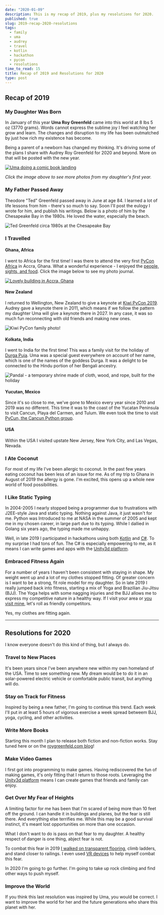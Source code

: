 ```yaml
---
date: "2020-01-09"
description: This is my recap of 2019, plus my resolutions for 2020.
published: true
slug: 2019-recap-2020-resolutions
tags:
  - family
  - uma
  - audrey
  - travel
  - kotlin
  - hackathon
  - pycon
  - resolutions
time_to_read: 15
title: Recap of 2019 and Resolutions for 2020
type: post
---
```


## Recap of 2019

### My Daughter Was Born

In January of this year **Uma Roy Greenfeld** came into this world at 8 lbs 5 oz (3770 grams). Words cannot express the sublime joy I feel watching her grow and learn. The changes and disruption to my life has been outmatched by just how rich my existence has become.

Being a parent of a newborn has changed my thinking. It's driving some of the plans I share with Audrey Roy Greenfeld for 2020 and beyond. More on that will be posted with the new year.

[![Uma doing a comic book landing](/images/uma_posing_11_months.jpg)](https://photos.app.goo.gl/AeEpQ2vHvve9b5GP6)

_Click the image above to see more photos from my daughter's first year._

### My Father Passed Away

Theodore "Ted" Greenfeld passed away in June at age 84. I learned a lot of life lessons from him - there's so much to say. Soon I'll post the eulogy I wrote for him, and publish his writings. Below is a photo of him by the Chesapeake Bay in the 1980s. He loved the water, especially the beach.

![Ted Greenfeld circa 1980s at the Chesapeake Bay](/images/ted-greenfeld-1980s.jpg)

### I Travelled

#### Ghana, Africa

I went to Africa for the first time! I was there to attend the very first [PyCon Africa](https://africa.pycon.org/) in Accra, Ghana. What a wonderful experience - I enjoyed the [people, sights, and food](https://photos.app.goo.gl/5EMKJc8AzyrvG8vy7). Click the image below to see my photo journal.

[![Lovely building in Accra, Ghana](/images/ghana_architecture.jpg)](https://photos.app.goo.gl/5EMKJc8AzyrvG8vy7)

#### New Zealand

I returned to Wellington, New Zealand to give a keynote at [Kiwi PyCon 2019](https://python.nz/). Audrey gave a keynote there in 2011, which means if we follow the pattern my daughter Uma will give a keynote there in 2027. In any case, it was so much fun reconnecting with old friends and making new ones.

![Kiwi PyCon family photo!](/images/pycon-nz-2019.jpg)

#### Kolkata, India

I went to India for the first time! This was a family visit for the holiday of [Durga Puja](https://en.wikipedia.org/wiki/Durga_Puja). Uma was a special guest everywhere on account of her name, which is one of the names of the goddess Durga. It was a delight to be connected to the Hindu portion of her Bengali ancestry.

![Pandal - a temporary shrine made of cloth, wood, and rope, built for the holiday](/images/pandal-2019.jpg)

#### Yucutan, Mexico

Since it's so close to me, we've gone to Mexico every year since 2010 and 2019 was no different. This time it was to the coast of the Yucatan Peninsula to visit Cancun, Playa del Carmen, and Tulum. We even took the time to visit [PyCun, the Cancun Python group](./meeting-python-devs-in-cancun).

#### USA

Within the USA I visited upstate New Jersey, New York City, and Las Vegas, Nevada.

### I Ate Coconut

For most of my life I've been allergic to coconut. In the past few years eating coconut has been less of an issue for me. As of my trip to Ghana in August of 2019 the allergy is gone. I'm excited, this opens up a whole new world of food possibilities.

### I Like Static Typing

In 2004-2005 I nearly stopped being a programmer due to frustrations with J2EE-style Java and static typing. Nothing against Java, it just wasn't for me. Python was Introduced to me at NASA in the summer of 2005 and kept me in my chosen career, in large part due to its typing. While I dallied in Golang six years ago, the typing made me unhappy.

Well, in late 2019 I participated in hackathons using both [Kotlin](./thoughts-on-kotlin) and [C#](<https://en.wikipedia.org/wiki/C_Sharp_(programming_language)>). To my surprise I had tons of fun. The C# is especially empowering to me, as it means I can write games and apps with the [Unity3d platform](https://unity.com/).

### Embraced Fitness Again

For a number of years I haven't been consistent with staying in shape. My weight went up and a lot of my clothes stopped fitting. Of greater concern is I want to be a strong, fit role model for my daughter. So in late 2019 I really jumped back into fitness, starting a mix of Yoga and Brazilian Jiu-Jitsu (BJJ). The Yoga helps with some nagging injuries and the BJJ allows me to express my competitive nature in a healthy way. If I visit your area or [you visit mine](https://xlvcbmartialarts.com/), let's roll as friendly competitors.

Yes, my clothes are fitting again.

---

## Resolutions for 2020

I know everyone doesn't do this kind of thing, but I always do.

### Travel to New Places

It's been years since I've been anywhere new within my own homeland of the USA. Time to see something new. My dream would be to do it in an solar-powered electric vehicle or comfortable public transit, but anything will do.

### Stay on Track for Fitness

Inspired by being a new father, I'm going to continue this trend. Each week I'll put in at least 5 hours of vigorous exercise a week spread betweem BJJ, yoga, cycling, and other activities.

### Write More Books

Starting this month I plan to release both fiction and non-fiction works. Stay tuned here or on the [roygreenfeld.com blog](https://roygreenfeld.com/blogs/news)!

### Make Video Games

I first got into programming to make games. Having rediscovered the fun of making games, it's only fitting that I return to those roots. Leveraging the [Unity3d platform](https://unity.com/) means I can create games that friends and family can enjoy.

### Get Over My Fear of Heights

A limiting factor for me has been that I'm scared of being more than 10 feet off the ground. I can handle it in buildings and planes, but the fear is still there. And everything else terrifies me. While this may be a good survival instinct, it's meant lost opportunities on more than one occasion.

What I don't want to do is pass on that fear to my daughter. A healthy respect of danger is one thing, abject fear is not.

To combat this fear in 2019 [I walked on transparent flooring](https://photos.app.goo.gl/rE6wPe5PAboFBEsf6), climb ladders, and stand closer to railings. I even used [VR devices](https://www.amazon.com/Oculus-Quest-All-Gaming-Headset-android/dp/B07PRDGYTW?tag=mlinar-20) to help myself combat this fear.

In 2020 I'm going to go further. I'm going to take up rock climbing and find other ways to push myself.

### Improve the World

If you think this last resolution was inspired by Uma, you would be correct. I want to improve the world for her and the future generations who share this planet with her.
